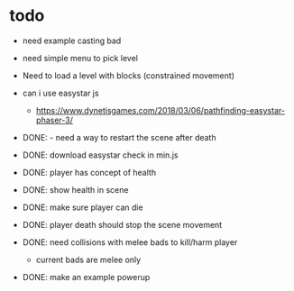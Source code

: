 
# todo

- need example casting bad
- need simple menu to pick level
- Need to load a level with blocks (constrained movement)
- can i use easystar js
    - https://www.dynetisgames.com/2018/03/06/pathfinding-easystar-phaser-3/


- DONE: - need a way to restart the scene after death
- DONE: download easystar check in min.js
- DONE: player has concept of health
- DONE: show health in scene
- DONE: make sure player can die
- DONE: player death should stop the scene movement
- DONE: need collisions with melee bads to kill/harm player
    - current bads are melee only
- DONE: make an example powerup



